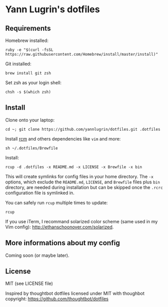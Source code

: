 Yann Lugrin's dotfiles
===================

Requirements
------------

Homebrew installed:

    ruby -e "$(curl -fsSL https://raw.githubusercontent.com/Homebrew/install/master/install)"

Git installed:

    brew install git zsh

Set zsh as your login shell:

    chsh -s $(which zsh)

Install
-------

Clone onto your laptop:

    cd ~; git clone https://github.com/yannlugrin/dotfiles.git .dotfiles

Install [rcm](https://github.com/thoughtbot/rcm) and others dependencies
like `vim` and more:

    sh ~/.dotfiles/Brewfile

Install:

    rcup -d .dotfiles -x README.md -x LICENSE -x Brewfile -x bin

This will create symlinks for config files in your home directory. The `-x`
options, which exclude the `README.md`, `LICENSE`, and `Brewfile` files plus
`bin` directory, are needed during installation but can be skipped once the
`.rcrc` configuration file is symlinked in.

You can safely run `rcup` multiple times to update:

    rcup

If you use iTerm, I recommand solarized color scheme (same used in my Vim
config): http://ethanschoonover.com/solarized.

More informations about my config
---------------------------------

Coming soon (or maybe later).

License
-------

MIT (see LICENSE file)

Inspired by thoughtbot dotfiles licensed under MIT with thoughbot copyright:
https://github.com/thoughtbot/dotfiles

